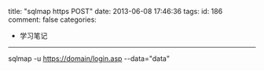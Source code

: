 title: "sqlmap https POST"
date: 2013-06-08 17:46:36
tags:
id: 186
comment: false
categories:
  - 学习笔记
---

sqlmap -u [https://domain/login.asp](https://domain/login.asp) --data="data"

&nbsp;